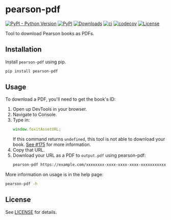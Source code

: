 # pearson-pdf

[![PyPI - Python Version](https://img.shields.io/pypi/pyversions/pearson-pdf)](https://pypi.org/project/pearson-pdf/)
[![PyPI](https://img.shields.io/pypi/v/pearson-pdf)](https://pypi.org/project/pearson-pdf/)
[![Downloads](https://pepy.tech/badge/pearson-pdf)](https://pepy.tech/project/pearson-pdf)
[![ci](https://github.com/jyooru/pearson-pdf/actions/workflows/ci.yml/badge.svg)](https://github.com/jyooru/pearson-pdf/actions/workflows/ci.yml)
[![codecov](https://codecov.io/gh/jyooru/pearson-pdf/branch/main/graph/badge.svg?token=SRK5RPLHN0)](https://codecov.io/gh/jyooru/pearson-pdf)
[![License](https://img.shields.io/github/license/jyooru/pearson-pdf)](LICENSE)

Tool to download Pearson books as PDFs.

## Installation

Install `pearson-pdf` using pip.

```bash
pip install pearson-pdf
```

## Usage

To download a PDF, you'll need to get the book's ID:

1. Open up DevTools in your browser.
2. Navigate to Console.
3. Type in:
   ```js
   window.foxitAssetURL;
   ```
   If this command returns `undefined`, this tool is not able to download your
   book.
   [See #175](https://github.com/jyooru/pearson-pdf/issues/175#issuecomment-1253153733)
   for more information.
4. Copy that URL.
5. Download your URL as a PDF to `output.pdf` using pearson-pdf:
   ```bash
   pearson-pdf https://example.com/xxxxxxxx-xxxx-xxxx-xxxx-xxxxxxxxxxxx/foxit-assets output.pdf
   ```

More information on usage is in the help page:

```bash
pearson-pdf -h
```

## License

See [LICENSE](LICENSE) for details.
